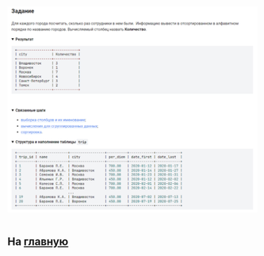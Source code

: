 

<img src="../art/1.6.3.task.png" alt="solution" >

```sql

```

На [главную](https://github.com/BEPb/stepik_sql/README.md)
---



